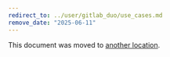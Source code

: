```yaml
---
redirect_to: ../user/gitlab_duo/use_cases.md
remove_date: "2025-06-11"
---
```


<!-- markdownlint-disable -->
<!-- vale off -->

This document was moved to [another location](gitlab_duo/use_cases.md).

<!-- This redirect file can be deleted after <2025-06-11>. -->
<!-- Redirects that point to other docs in the same project expire in three months. -->
<!-- Redirects that point to docs in a different project or site (for example, link is not relative and starts with `https:`) expire in one year. -->
<!-- Before deletion, see: https://docs.gitlab.com/ee/development/documentation/redirects.html -->
